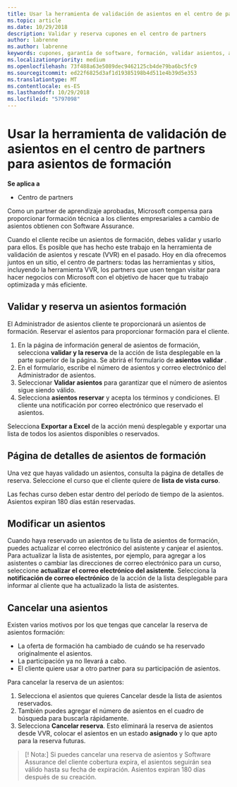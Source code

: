 ```yaml
---
title: Usar la herramienta de validación de asientos en el centro de partners para formación asientos | El centro de partners
ms.topic: article
ms.date: 10/29/2018
description: Validar y reserva cupones en el centro de partners
author: labrenne
ms.author: labrenne
keywords: cupones, garantía de software, formación, validar asientos, asientos de reserva
ms.localizationpriority: medium
ms.openlocfilehash: 73f488a63e5089dec9462125cb4de79ba6bc5fc9
ms.sourcegitcommit: ed22f6825d3af1d19385198b4d511e4b39d5e353
ms.translationtype: MT
ms.contentlocale: es-ES
ms.lasthandoff: 10/29/2018
ms.locfileid: "5797098"
---
```

# <a name="use-the-voucher-validation-tool-in-partner-center-for-training-vouchers"></a>Usar la herramienta de validación de asientos en el centro de partners para asientos de formación

**Se aplica a**

- Centro de partners

Como un partner de aprendizaje aprobadas, Microsoft compensa para proporcionar formación técnica a los clientes empresariales a cambio de asientos obtienen con Software Assurance. 

Cuando el cliente recibe un asientos de formación, debes validar y usarlo para ellos. Es posible que has hecho este trabajo en la herramienta de validación de asientos y rescate (VVR) en el pasado. Hoy en día ofrecemos juntos en un sitio, el centro de partners: todas las herramientas y sitios, incluyendo la herramienta VVR, los partners que usen tengan visitar para hacer negocios con Microsoft con el objetivo de hacer que tu trabajo optimizada y más eficiente.

## <a name="validate-and-reserve-a-training-voucher"></a>Validar y reserva un asientos formación

El Administrador de asientos cliente te proporcionará un asientos de formación. Reservar el asientos para proporcionar formación para el cliente.

1.  En la página de información general de asientos de formación, selecciona **validar y la reserva** de la acción de lista desplegable en la parte superior de la página. Se abrirá el formulario de **asientos validar** .
2.  En el formulario, escribe el número de asientos y correo electrónico del Administrador de asientos.
3.  Seleccionar **Validar asientos** para garantizar que el número de asientos sigue siendo válido. 
4.  Selecciona **asientos reservar** y acepta los términos y condiciones. El cliente una notificación por correo electrónico que reservado el asientos.

Selecciona **Exportar a Excel** de la acción menú desplegable y exportar una lista de todos los asientos disponibles o reservados.

## <a name="training-voucher-details-page"></a>Página de detalles de asientos de formación

Una vez que hayas validado un asientos, consulta la página de detalles de reserva. Seleccione el curso que el cliente quiere de **lista de vista curso**. 

Las fechas curso deben estar dentro del período de tiempo de la asientos. Asientos expiran 180 días están reservadas.

## <a name="modify-a-voucher"></a>Modificar un asientos

Cuando haya reservado un asientos de tu lista de asientos de formación, puedes actualizar el correo electrónico del asistente y canjear el asientos. Para actualizar la lista de asistentes, por ejemplo, para agregar a los asistentes o cambiar las direcciones de correo electrónico para un curso, seleccione **actualizar el correo electrónico del asistente**. Selecciona la **notificación de correo electrónico** de la acción de la lista desplegable para informar al cliente que ha actualizado la lista de asistentes. 

## <a name="cancel-a-voucher"></a>Cancelar una asientos 

Existen varios motivos por los que tengas que cancelar la reserva de asientos formación: 
- La oferta de formación ha cambiado de cuándo se ha reservado originalmente el asientos.
- La participación ya no llevará a cabo.
- El cliente quiere usar a otro partner para su participación de asientos.

Para cancelar la reserva de un asientos:

1.  Selecciona el asientos que quieres Cancelar desde la lista de asientos reservados.
2.  También puedes agregar el número de asientos en el cuadro de búsqueda para buscarla rápidamente.
3.  Selecciona **Cancelar reserva**. Esto eliminará la reserva de asientos desde VVR, colocar el asientos en un estado **asignado** y lo que apto para la reserva futuras.

>[! Nota:] Si puedes cancelar una reserva de asientos y Software Assurance del cliente cobertura expira, el asientos seguirán sea válido hasta su fecha de expiración. Asientos expiran 180 días después de su creación.



